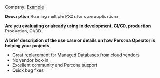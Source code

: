 Company: [Example](https://example.com/)

**Description**
Running multiple PXCs for core applications

**Are you evaluating or already using in development, CI/CD, production**
Production, CI/CD

**A brief description of the use case or details on how Percona Operator is helping your projects.**
- Great replacement for Managed Databases from cloud vendors
- No vendor lock-in
- Excellent community and Percona support
- Quick bug fixes


